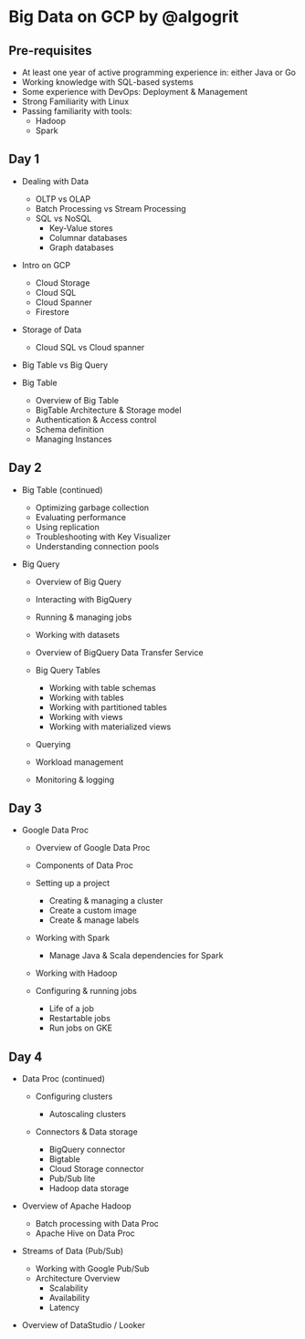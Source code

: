 # Big Data on GCP by @algogrit

## Pre-requisites

- At least one year of active programming experience in: either Java or Go
- Working knowledge with SQL-based systems
- Some experience with DevOps: Deployment & Management
- Strong Familiarity with Linux
- Passing familiarity with tools:
  - Hadoop
  - Spark

## Day 1

- Dealing with Data
  - OLTP vs OLAP
  - Batch Processing vs Stream Processing
  - SQL vs NoSQL
    - Key-Value stores
    - Columnar databases
    - Graph databases

- Intro on GCP
  - Cloud Storage
  - Cloud SQL
  - Cloud Spanner
  - Firestore

- Storage of Data
  - Cloud SQL vs Cloud spanner

- Big Table vs Big Query

- Big Table
  - Overview of Big Table
  - BigTable Architecture & Storage model
  - Authentication & Access control
  - Schema definition
  - Managing Instances

## Day 2

- Big Table (continued)
  - Optimizing garbage collection
  - Evaluating performance
  - Using replication
  - Troubleshooting with Key Visualizer
  - Understanding connection pools

- Big Query
  - Overview of Big Query
  - Interacting with BigQuery
  - Running & managing jobs
  - Working with datasets

  - Overview of BigQuery Data Transfer Service

  - Big Query Tables
    - Working with table schemas
    - Working with tables
    - Working with partitioned tables
    - Working with views
    - Working with materialized views

  - Querying
  - Workload management
  - Monitoring & logging

## Day 3

- Google Data Proc
  - Overview of Google Data Proc

  - Components of Data Proc

  - Setting up a project
    - Creating & managing a cluster
    - Create a custom image
    - Create & manage labels

  - Working with Spark
    - Manage Java & Scala dependencies for Spark

  - Working with Hadoop

  - Configuring & running jobs
    - Life of a job
    - Restartable jobs
    - Run jobs on GKE

## Day 4

- Data Proc (continued)

  - Configuring clusters
    - Autoscaling clusters

  - Connectors & Data storage
    - BigQuery connector
    - Bigtable
    - Cloud Storage connector
    - Pub/Sub lite
    - Hadoop data storage

- Overview of Apache Hadoop
  - Batch processing with Data Proc
  - Apache Hive on Data Proc

- Streams of Data (Pub/Sub)
  - Working with Google Pub/Sub
  - Architecture Overview
    - Scalability
    - Availability
    - Latency

- Overview of DataStudio / Looker
